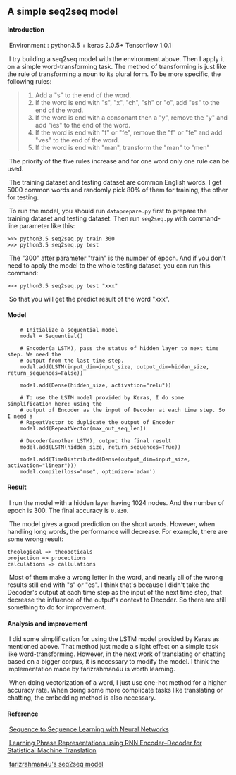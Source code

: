 ## A simple seq2seq model



#### Introduction

​	Environment : python3.5 + keras 2.0.5+ Tensorflow 1.0.1

​	I try building a seq2seq model with the environment above. Then I apply it on a simple word-transforming task. The method of transforming is just like the rule of transforming a noun to its plural form. To be more specific, the following rules:

> 1. Add a "s" to the end of the word.
> 2. If the word is end with "s", "x", "ch", "sh" or "o",  add "es" to the end of the word.
> 3. If the word is end with a consonant then a "y",  remove the "y" and add "ies" to the end of the word.
> 4. If the word is end with "f" or "fe",  remove the "f" or  "fe" and add "ves" to the end of the word.
> 5. If the word is end with "man", transform the "man" to "men"

​	The priority of the five rules increase and for one word only one rule can be used.

​	The training dataset and testing dataset are common English words. I get 5000 common words and randomly pick 80% of them for training, the other for testing.

​	To run the model, you should run `dataprepare.py` first to prepare the training dataset and testing dataset. Then run `seq2seq.py` with command-line parameter like this:

```
>>> python3.5 seq2seq.py train 300
>>> python3.5 seq2seq.py test
```

​	The "300" after parameter "train" is the number of epoch. And if you don't need to apply the model to the whole testing dataset, you can run this command:

```
>>> python3.5 seq2seq.py test "xxx"
```

​	So that you will get the predict result of the word "xxx".



#### Model

```
    # Initialize a sequential model
    model = Sequential()  
    
    # Encoder(a LSTM), pass the status of hidden layer to next time step. We need the
    # output from the last time step.
    model.add(LSTM(input_dim=input_size, output_dim=hidden_size, return_sequences=False))
    
    model.add(Dense(hidden_size, activation="relu"))
    
    # To use the LSTM model provided by Keras, I do some simplification here: using the
    # output of Encoder as the input of Decoder at each time step. So I need a 
    # RepeatVector to duplicate the output of Encoder
    model.add(RepeatVector(max_out_seq_len))
    
    # Decoder(another LSTM), output the final result
    model.add(LSTM(hidden_size, return_sequences=True))
    
    model.add(TimeDistributed(Dense(output_dim=input_size, activation="linear")))
    model.compile(loss="mse", optimizer='adam')
```



#### Result

​	I run the model with a hidden layer having 1024 nodes. And the number of epoch is 300.  The final accuracy is `0.830`. 

​	The model gives a good prediction on the short words. However, when handling long words, the performance will decrease. For example, there are some wrong result:

```
theological => theoooticals 
projection => procections
calculations => callulations 
```

​	Most of them make a wrong letter in the word, and nearly all of the wrong results still end with "s" or "es". I think that's because I didn't take the Decoder's output at each time step as the input of the next time step, that decrease the influence of the output's context to Decoder. So there are still something to do for improvement.



#### Analysis and improvement

​	I did some simplification for using the LSTM model provided by Keras as mentioned above. That method just made a slight effect on a simple task like word-transforming. However, in the next work of translating or chatting based on a bigger corpus, it is necessary to modify the model. I think the implementation made by farizrahman4u is worth learning.

​	When doing vectorization of a word, I just use one-hot method for a higher accuracy rate. When doing some more complicate tasks like translating or chatting, the embedding method is also necessary.



#### Reference

​	[Sequence to Sequence Learning with Neural Networks](https://arxiv.org/pdf/1409.3215.pdf)

​	[Learning Phrase Representations using RNN Encoder–Decoder for Statistical Machine Translation](https://arxiv.org/pdf/1406.1078.pdf)

​	[farizrahman4u's seq2seq model](https://github.com/farizrahman4u/seq2seq)

